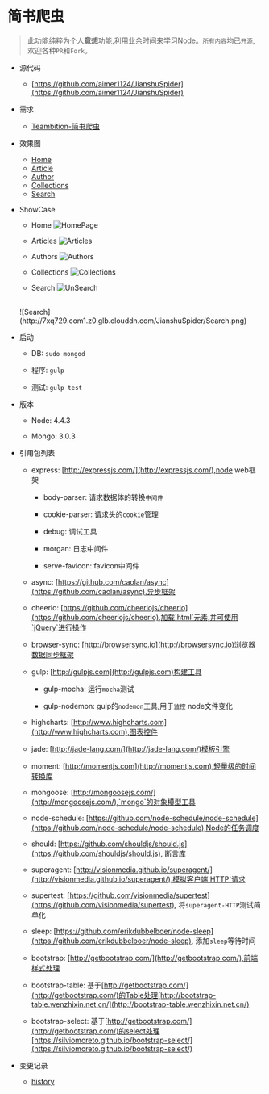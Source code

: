 # 简书爬虫

>此功能纯粹为个人**意想**功能,利用业余时间来学习Node。`所有内容`均已`开源`,欢迎各种`PR`和`Fork`。

- 源代码
    
    - [https://github.com/aimer1124/JianshuSpider](https://github.com/aimer1124/JianshuSpider)

- 需求
    
    - [Teambition-简书爬虫](https://www.teambition.com/project/57a1802f767c4b360c918e49/tasks/scrum/57a1802f767c4b360c918e4c)

- 效果图

    - [Home](https://www.processon.com/view/link/57a1c693e4b0de6d056db518)
    - [Article](https://www.processon.com/view/link/57a2d0f1e4b0358f8ad7f03b)
    - [Author](https://www.processon.com/diagraming/5819751de4b03a76e94bea6f)
    - [Collections](https://www.processon.com/diagraming/5819746ae4b06e7dcfc9b338)
    - [Search](https://www.processon.com/apps/58197ab8e4b03400d95e4c62)

- ShowCase

    - Home
    ![HomePage](http://7xq729.com1.z0.glb.clouddn.com/JianshuSpider/Home.png)
    
    - Articles
    ![Articles](http://7xq729.com1.z0.glb.clouddn.com/JianshuSpider/Articles.png)
    
    - Authors 
    ![Authors](http://7xq729.com1.z0.glb.clouddn.com/JianshuSpider/Authors.png)
    
    - Collections
    ![Collections](http://7xq729.com1.z0.glb.clouddn.com/JianshuSpider/Collections.png)
    
    - Search
    ![UnSearch](http://7xq729.com1.z0.glb.clouddn.com/JianshuSpider/UnSearch.png)
    <br>
    ![Search](http://7xq729.com1.z0.glb.clouddn.com/JianshuSpider/Search.png)
    
- 启动

    - DB: `sudo mongod`
    
    - 程序: `gulp`
    
    - 测试: `gulp test`

- 版本
    
    - Node: 4.4.3
    
    - Mongo: 3.0.3

- 引用包列表
    
    - express: [http://expressjs.com/](http://expressjs.com/),node web框架
        
        - body-parser: 请求数据体的转换`中间件`
        
        - cookie-parser: 请求头的`cookie`管理
        
        - debug: 调试工具
         
        - morgan: 日志中间件
        
        - serve-favicon: favicon中间件
         
    - async: [https://github.com/caolan/async](https://github.com/caolan/async),异步框架
    
    - cheerio: [https://github.com/cheeriojs/cheerio](https://github.com/cheeriojs/cheerio),加载`html`元素,并可使用`jQuery`进行操作
    
    - browser-sync: [http://browsersync.io](http://browsersync.io)浏览器数据同步框架
    
    - gulp: [http://gulpjs.com](http://gulpjs.com)构建工具
    
        - gulp-mocha:  运行`mocha`测试
        
        - gulp-nodemon: gulp的`nodemon`工具,用于`监控` node文件变化
        
    - highcharts: [http://www.highcharts.com](http://www.highcharts.com),图表控件
    
    - jade: [http://jade-lang.com/](http://jade-lang.com/)模板引擎
    
    - moment: [http://momentjs.com](http://momentjs.com),轻量级的时间转换库
    
    - mongoose: [http://mongoosejs.com/](http://mongoosejs.com/),`mongo`的对象模型工具
    
    - node-schedule: [https://github.com/node-schedule/node-schedule](https://github.com/node-schedule/node-schedule),Node的任务调度
    
    - should: [https://github.com/shouldjs/should.js](https://github.com/shouldjs/should.js), 断言库
    
    - superagent: [http://visionmedia.github.io/superagent/](http://visionmedia.github.io/superagent/),模拟客户端`HTTP`请求
    
    - supertest: [https://github.com/visionmedia/supertest](https://github.com/visionmedia/supertest), 将`superagent-HTTP`测试简单化
    
    - sleep: [https://github.com/erikdubbelboer/node-sleep](https://github.com/erikdubbelboer/node-sleep), 添加`sleep`等待时间
    
    - bootstrap: [http://getbootstrap.com/](http://getbootstrap.com/),前端样式处理
    
    - bootstrap-table: 基于[http://getbootstrap.com/](http://getbootstrap.com/)的Table处理[http://bootstrap-table.wenzhixin.net.cn/](http://bootstrap-table.wenzhixin.net.cn/)
    
    - bootstrap-select: 基于[http://getbootstrap.com/](http://getbootstrap.com/)的select处理[https://silviomoreto.github.io/bootstrap-select/](https://silviomoreto.github.io/bootstrap-select/)
    
- 变更记录

    - [history](https://github.com/aimer1124/JianshuSpider/blob/master/history.md)
    
